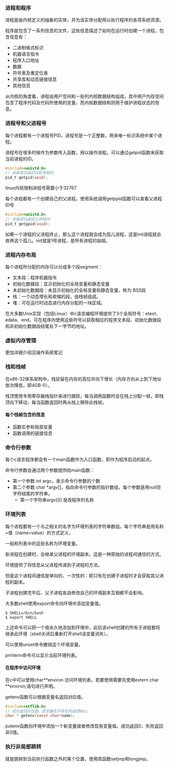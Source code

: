 ### 进程和程序

进程是由内核定义的抽象的实体，并为该实体分配用以执行程序的各项系统资源。

程序是包含了一系列信息的文件，这些信息描述了如何在运行时创建一个进程，包含信息有：

- 二进制格式标识
- 机器语言指令
- 程序入口地址
- 数据
- 符号表及重定位表
- 共享库和动态链接信息
- 其他信息



从内核的角度看，进程由用户空间和一些列内核数据结构组成，其中用户内存空间包含了程序代码及代码所使用的变量，而内核数据结构则用于维护进程状态的信息。



### 进程号和父进程号

每个进程都有一个进程号PID，进程号是一个正整数，用来唯一标识系统中某个进程。

进程号在很多时候作为参数传入函数，用以操作进程。可以通过getpid函数来获取当前进程的ID。

```c
#include<unistd.h>
// 总是成功返回当前进程ID
pid_t getpid(void);
```

linux内核限制进程号需要小于32767.



每个进程都有一个创建自己的父进程。使用系统调用getppid函数可以查看父进程ID号

```c
#include<unistd.h>
// 总是成功返回父进程ID
pid_t getppid(void);
```

如果一个进程的父进程终止，那么这个进程就会成为孤儿进程，这是init进程就会收养这个孤儿。init就是1号进程，是所有进程的始祖。



### 进程内存布局

每个进程所分配的内存可以分成多个段segment：

- 文本段：程序机器指令
- 初始化数据段：显示初始化的全局变量和静态变量
- 未初始化数据段：未显示初始化的全局变量和静态变量，称为 BSS段
- 栈：一个动态增长和收缩的段，由栈帧组成。
- 堆：可在运行时动态进行内存分配的一块区域。

在大多数Unix实现（包括Linux）中c语言编程环境提供了3个全局符号：etext、edata、end，可在程序内使用这些符号以获取相应的程序文本段、初始化数据段和非初始化数据段结尾处下一字节的地址。



### 虚拟内存管理

更加详细介绍见操作系统笔记



### 栈和栈帧

在x86-32体系架构中，栈驻留在内存的高位并向下增长（内存方向从上到下地址依次降低，即4GB-0）。

栈顶使用专用寄存器栈指针来进行跟踪，每当调用函数时会在栈上分配一帧，即栈顶向下移动，每当函数返回时再从栈上移除此栈帧。

#### 每个栈帧包含的信息

- 函数实参和局部变量
- 函数调用的链接信息



### 命令行参数

每个c语言程序都会有一个main函数作为入口函数，即作为程序启动的起点。

命令行参数会通过两个参数提供给main函数：

- 第一个参数 int argc，表示命令行参数的个数
- 第二个参数 char *argv[]，指向命令行参数的指针数组，每个参数是用null空字符结尾的字符串。
  - 第一个字符串argv[0] 是改程序的名称



### 环境列表

每个进程都有一个与之相关的名字为环境列表的字符串数组。每个字符串是用名称=值（name=value）的方式定义。

一般称列表中的这些名称为环境变量。

新进程在创建时，会继承父进程的环境副本。这是一种原始的进程间通信的方式。

环境提供了将信息从父进程传递到子进程的方法。

但是这个进程间通信是单向的、一次性的：即只有在创建子进程时才会获取其父进程的副本。

子进程创建完毕后，父子进程各自修改自己的环境副本互相都不会影响。



大多数shell使用export命令向环境中添加变量值。

```shell
$ SHELL=/bin/bash
$ export SHELL
```

上述命令可以把一个值永久地添加到环境中，此后该shell创建的所有子进程都将继承此环境（shell关闭后重新打开shell该变量消失）。

可以使用unset命令撤销这个环境变量。

printenv命令可以显示当前环境列表。



#### 在程序中访问环境

在c中可以使用char\*\*environ 访问环境列表。若要使用需要先使用extern char \*\*environ;语句进行声明。

getenv函数可以根据变量名返回对应值。

```c
#include<stflib.h>
// 成功返回对应值，若变量名不存在则返回NULL
char * getenv(const char*name);
```

putenv函数向环境中添加一个新变量或者修改现有变量值。成功返回0，失败返回非0值。

### 执行非局部跳转

就是跳转到当前执行函数之外的某个位置，使用库函数setjmp和longjmp。

